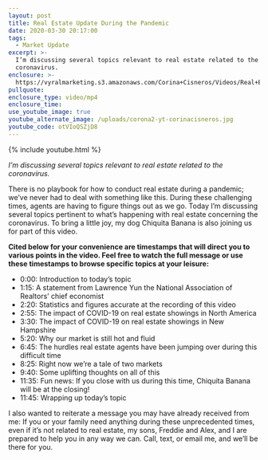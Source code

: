 ```yaml
---
layout: post
title: Real Estate Update During the Pandemic
date: 2020-03-30 20:17:00
tags:
  - Market Update
excerpt: >-
  I’m discussing several topics relevant to real estate related to the
  coronavirus.
enclosure: >-
  https://vyralmarketing.s3.amazonaws.com/Corina+Cisneros/Videos/Real+Estate+Update+During+the+Pandemic.mp4
pullquote:
enclosure_type: video/mp4
enclosure_time:
use_youtube_image: true
youtube_alternate_image: /uploads/corona2-yt-corinacisneros.jpg
youtube_code: otVIoQSZjD8
---
```


{% include youtube.html %}

*I’m discussing several topics relevant to real estate related to the coronavirus.*

There is no playbook for how to conduct real estate during a pandemic; we’ve never had to deal with something like this. During these challenging times, agents are having to figure things out as we go. Today I’m discussing several topics pertinent to what’s happening with real estate concerning the coronavirus. To bring a little joy, my dog Chiquita Banana is also joining us for part of this video.

**Cited below for your convenience are timestamps that will direct you to various points in the video. Feel free to watch the full message or use these timestamps to browse specific topics at your leisure:&nbsp;**

* 0:00: Introduction to today’s topic
* 1:15: A statement from Lawrence Yun the National Association of Realtors’ chief economist
* 2:20: Statistics and figures accurate at the recording of this video
* 2:55: The impact of COVID-19 on real estate showings in North America
* 3:30: The impact of COVID-19 on real estate showings in New Hampshire
* 5:20: Why our market is still hot and fluid
* 6:45: The hurdles real estate agents have been jumping over during this difficult time
* 8:25: Right now we’re a tale of two markets
* 9:40: Some uplifting thoughts on all of this
* 11:35: Fun news: If you close with us during this time, Chiquita Banana will be at the closing\!
* 11:45: Wrapping up today’s topic

I also wanted to reiterate a message you may have already received from me: If you or your family need anything during these unprecedented times, even if it’s not related to real estate, my sons, Freddie and Alex, and I are prepared to help you in any way we can. Call, text, or email me, and we’ll be there for you.